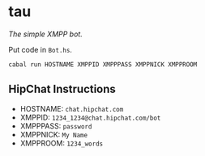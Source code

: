 # tau

*The simple XMPP bot.*

Put code in `Bot.hs`.

```
cabal run HOSTNAME XMPPID XMPPPASS XMPPNICK XMPPROOM
```

## HipChat Instructions

- HOSTNAME: `chat.hipchat.com`
- XMPPID: `1234_1234@chat.hipchat.com/bot`
- XMPPPASS: `password`
- XMPPNICK: `My Name`
- XMPPROOM: `1234_words`
